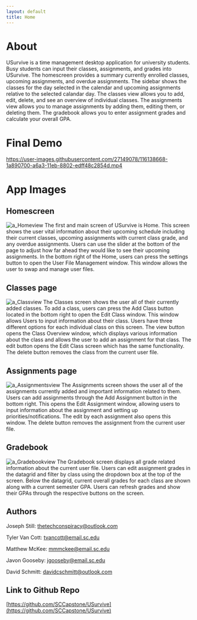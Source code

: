 ```yaml
---
layout: default
title: Home
---
```


# About
USurvive is a time management desktop application for university students. Busy students can input their classes, assignments, and grades into USurvive. The homescreen provides a summary currently enrolled classes, upcoming assignments, and overdue assignments. The sidebar shows the classes for the day selected in the calendar and upcoming assignments relative to the selected calandar day. The classes view allows you to add, edit, delete, and see an overview of individual classes. The assignments view allows you to manage assignments by adding them, editing them, or deleting them. The gradebook allows you to enter assignment grades and calculate your overall GPA. 
# Final Demo
https://user-images.githubusercontent.com/27149078/116138668-1a890700-a6a3-11eb-8802-edff48c2854d.mp4


# App Images

## Homescreen
![a_Homeview](https://user-images.githubusercontent.com/47221430/115805168-6a6d8280-a3b2-11eb-90cd-ab43c19c0212.png)
The first and main screen of USurvive is Home. This screen shows the user vital information about their upcoming schedule including their current classes, upcoming assignments with current class grade, and any overdue assignments. Users can use the slider at the bottom of the page to adjust how far ahead they would like to see their upcoming assignments. In the bottom right of the Home, users can press the settings button to open the User File Management window. This window allows the user to swap and manage user files.

## Classes page
![a_Classview](https://user-images.githubusercontent.com/47221430/115805179-70fbfa00-a3b2-11eb-9b75-6e3ed22a9230.png)
The Classes screen shows the user all of their currently added classes. To add a class, users can press the Add Class button located in the bottom right to open the Edit Class window. This window allows Users to input information about their class. Users have three different options for each individual class on this screen. The view button opens the Class Overview window, which displays various information about the class and allows the user to add an assignment for that class. The edit button opens the Edit Class screen which has the same functionality. The delete button removes the class from the current user file.

## Assignments page
![a_Assignmentsview](https://user-images.githubusercontent.com/47221430/115805189-78bb9e80-a3b2-11eb-9753-871a10652e1f.png)
The Assignments screen shows the user all of the assignments currently added and important information related to them. Users can add assignments through the Add Assignment button in the bottom right. This opens the Edit Assignment window, allowing users to input information about the assignment and setting up priorities/notifications. The edit by each assignment also opens this window. The delete button removes the assignment from the current user file.

## Gradebook
![a_Gradebookview](https://user-images.githubusercontent.com/47221430/115805200-7eb17f80-a3b2-11eb-8474-49c251737ae5.png)
The Gradebook screen displays all grade related information about the current user file. Users can edit assignment grades in the datagrid and filter by class using the dropdown box at the top of the screen. Below the datagrid, current overall grades for each class are shown along with a current semester GPA. Users can refresh grades and show their GPAs through the respective buttons on the screen.

## Authors

Joseph Still: thetechconspiracy@outlook.com 

Tyler Van Cott: tvancott@email.sc.edu

Matthew McKee: mmmckee@email.sc.edu

Javon Gooseby: jgooseby@email.sc.edu

David Schmitt: davidcschmitt@outlook.com

## Link to Github Repo

[https://github.com/SCCapstone/USurvive](https://github.com/SCCapstone/USurvive)




